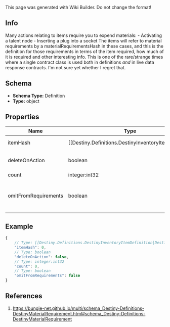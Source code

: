 <span class="wiki-builder">This page was generated with Wiki Builder. Do not change the format!</span>

## Info
Many actions relating to items require you to expend materials: - Activating a talent node - Inserting a plug into a socket The items will refer to material requirements by a materialRequirementsHash in these cases, and this is the definition for those requirements in terms of the item required, how much of it is required and other interesting info. This is one of the rare/strange times where a single contract class is used both in definitions *and* in live data response contracts. I'm not sure yet whether I regret that.

## Schema
* **Schema Type:** Definition
* **Type:** object

## Properties
Name | Type | Description
---- | ---- | -----------
itemHash | [[Destiny.Definitions.DestinyInventoryItemDefinition|Destiny-Definitions-DestinyInventoryItemDefinition]]:integer:uint32 | The hash identifier of the material required. Use it to look up the material's DestinyInventoryItemDefinition.
deleteOnAction | boolean | If True, the material will be removed from the character's inventory when the action is performed.
count | integer:int32 | The amount of the material required.
omitFromRequirements | boolean | If True, this requirement is &quot;silent&quot;: don't bother showing it in a material requirements display. I mean, I'm not your mom: I'm not going to tell you you *can't* show it. But we won't show it in our UI.

## Example
```javascript
{
    // Type: [[Destiny.Definitions.DestinyInventoryItemDefinition|Destiny-Definitions-DestinyInventoryItemDefinition]]:integer:uint32
    "itemHash": 0,
    // Type: boolean
    "deleteOnAction": false,
    // Type: integer:int32
    "count": 0,
    // Type: boolean
    "omitFromRequirements": false
}

```

## References
1. https://bungie-net.github.io/multi/schema_Destiny-Definitions-DestinyMaterialRequirement.html#schema_Destiny-Definitions-DestinyMaterialRequirement
